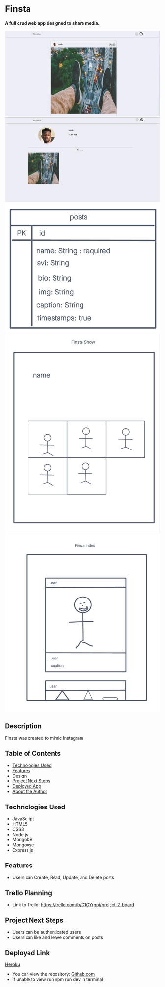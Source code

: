 # Finsta

#### A full crud web app designed to share media.
<img src="./images/home.png" alt="Show Page"/>
<img src="./images/profile.png" alt="Index Page"/>
<img src="./images/project_2_posts.png" alt=""/>
<img src="./images/project_2_show.png" alt="Show Page"/>
<img src="./images/project_2_index.png" alt="Index Page"/>

## Description
Finsta was created to mimic Instagram

## Table of Contents
* [Technologies Used](#technologiesused)
* [Features](#features)
* [Design](#design)
* [Project Next Steps](#nextsteps)
* [Deployed App](#deployment)
* [About the Author](#author)

## <a name="technologiesused"></a>Technologies Used
* JavaScript
* HTML5
* CSS3
* Node.js
* MongoDB
* Mongoose
* Express.js


## Features
* Users can Create, Read, Update, and Delete posts

## Trello Planning
* Link to Trello: https://trello.com/b/C1GYrgpi/project-2-board

## <a name="nextsteps"></a>Project Next Steps
* Users can be authenticated users
* Users can like and leave comments on posts

## <a name="deployment"></a>Deployed Link
[Heroku](https://compapp21.netlify.app)

* You can view the repository:
[Github.com](https://github.com/Gr8ness21/compApp)
* If unable to view run npm run dev in terminal